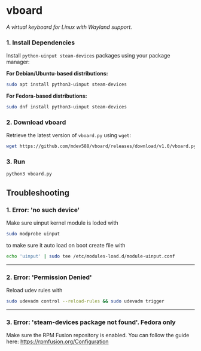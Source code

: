 # vboard
*A virtual keyboard for Linux with Wayland support.*


### **1. Install Dependencies**  
Install  `python-uinput steam-devices` packages using your package manager:  

**For Debian/Ubuntu-based distributions:**  
```bash
sudo apt install python3-uinput steam-devices
```

**For Fedora-based distributions:**  
```bash
sudo dnf install python3-uinput steam-devices
```


### **2. Download vboard**  
Retrieve the latest version of `vboard.py` using `wget`:  
```bash
wget https://github.com/mdev588/vboard/releases/download/v1.0/vboard.py
```



### **3. Run**  

```bash
python3 vboard.py
```


## Troubleshooting
### 1. Error: 'no such device'
 Make sure uinput kernel module is loded with
```bash
sudo modprobe uinput
```

to make sure it auto load on boot create file with
```bash
echo 'uinput' | sudo tee /etc/modules-load.d/module-uinput.conf
```
---
### 2. Error: 'Permission Denied'
Reload udev rules with
```bash
sudo udevadm control --reload-rules && sudo udevadm trigger
```
---
### 3. Error: 'steam-devices package not found'. Fedora only
Make sure the RPM Fusion repository is enabled. You can follow the guide here:
https://rpmfusion.org/Configuration
